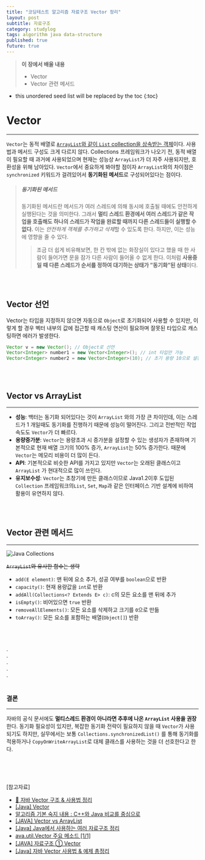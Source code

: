 ```yaml
---
title: "코딩테스트 알고리즘 자료구조 Vector 정리"
layout: post
subtitle: 자료구조
category: studylog
tags: algorithm java data-structure
published: true
future: true
---
```


> **이 장에서 배울 내용**
>
> * Vector
> * Vector 관련 메서드

<!--more-->

* this unordered seed list will be replaced by the toc
{:toc}


# Vector
***
`Vector`는 동적 배열로 [`ArrayList`와 같이 `List` collection을 상속받는 객체](https://hye807n.github.io/studylog/ArrayList.html)이다. 사용법과 메서드 구성도 크게 다르지 않다. Collections 프레임워크가 나오기 전, 동적 배열이 필요할 때 과거에 사용되었으며 현재는 성능상 `ArrayList`가 더 자주 사용되지만, 호환성을 위해 남아있다. 
`Vector`에서 중요하게 봐야할 점이자 `ArrayList`와의 차이점은 `synchronized` 키워드가 걸려있어서 **동기화된 메서드**로 구성되어있다는 점이다.
<br/>

> ##### 동기화된 메서드
> 동기화된 메서드란 메서드가 여러 스레드에 의해 동시에 호출될 때에도 안전하게 실행된다는 것을 의미한다. 그래서 **멀티 스레드 환경에서 여러 스레드가 같은 작업을 호출해도 하나의 스레드가 작업을 완료할 때까지 다른 스레드들이 실행할 수 없다.** 이는 *안전하게 객체를 추가하고 삭제*할 수 있도록 한다. 하지만, 이는 성능에 영향을 줄 수 있다.
>   > 조금 더 쉽게 비유해보면, 한 칸 밖에 없는 화장실이 있다고 했을 때 한 사람이 들어가면 문을 잠가 다른 사람이 들어올 수 없게 한다. 이처럼 **사용중일 때 다른 스레드가 순서를 정하여 대기하는 상태가 ”동기화”된 상태**이다.

<br/>
<br/>

## Vector 선언
Vector는 타입을 지정하지 않으면 자동으로 `Object`로 초기화되어 사용할 수 있지만, 이렇게 할 경우 벡터 내부의 값에 접근할 때 캐스팅 연산이 필요하며 잘못된 타입으로 캐스팅하면 에러가 발생한다.
<br/>

``` java
Vector v = new Vector(); // Object로 선언
Vector<Integer> number1 = new Vector<Integer>(); // int 타입만 가능
Vector<Integer> number2 = new Vector<Integer>(10); // 초기 용량 10으로 설정, int 타입만 가능
```

<br/>
<br/>

## Vector vs ArrayList
***
* **성능**: 백터는 동기화 되어있다는 것이 `ArrayList` 와의 가장 큰 차이인데, 이는 스레드가 1 개일때도 동기화를 진행하기 때문에 성능이 떨어진다. 그리고 전반적인 작업 속도도 `Vector`가 더 빠르다.
* **용량증가분**: `Vector`는 용량초과 시 증가분을 설정할 수 있는 생성자가 존재하며 기본적으로 현재 배열 크기의 100% 증가, `ArrayList`는 50% 증가한다. 때문에 `Vector`는 메모리 비용이 더 많이 든다.
* **API**: 기본적으로 비슷한 API를 가지고 있지만 `Vector`는 오래된 클래스이고 `ArrayList` 가 현대적으로 많이 쓰인다.
* **유지보수성**: `Vector`는 초창기에 만든 클래스이므로 Java1.2이후 도입된 `Collection` 프레임워크의`List`, `Set`, `Map`과 같은 인터페이스 기반 설계에 비하여 활용이 유연하지 않다.

<br/>
<br/>

## Vector 관련 메서드
***
![Java Collections](https://img1.daumcdn.net/thumb/R1280x0/?scode=mtistory2&fname=https%3A%2F%2Fblog.kakaocdn.net%2Fdn%2FbVZOx1%2FbtqAnnfvDz1%2FXyVRO62sVWyRv1dPBzmgE1%2Fimg.png)
<br/>

~~`ArrayList`와 유사한 함수는 생략~~
- `add(E element)`: 맨 뒤에 요소 추가, 성공 여부를 `boolean`으로 반환
- `capacity()`: 현재 용량값을 `int`로 반환
- `addAll(Collections<? Extends E> c)`: c의 모든 요소를 맨 뒤에 추가
- `isEmpty()`: 비어있으면 `true` 반환
- `removeAllElements()`: 모든 요소를 삭제하고 크기를 `0`으로 만듦
- `toArray()`: 모든 요소를 포함하는 배열(`Object[]`) 반환

<br/>
<br/>
<br/>
.<br/>
.<br/>
.<br/>
.<br/>
.<br/>
<br/>
 
### 결론
***
자바의 공식 문서에도 **멀티스레드 환경이 아니라면 추후에 나온 `ArrayList` 사용을 권장**한다. 동기화 필요성이 있지만, 복잡한 동기화 전략이 필요하지 않을 때 `Vector`가 사용되기도 하지만, 실무에서는 보통 `Collections.synchronizedList()` 를 통해 동기화를 적용하거나 `CopyOnWriteArrayList`로 대체 클래스를 사용하는 것을 더 선호한다고 한다.

<br/>
<br/>
<br/>

[참고자료]<br/>
- [🧱 자바 Vector 구조 & 사용법 정리](https://inpa.tistory.com/entry/JAVA-%E2%98%95-Vector-%EC%82%AC%EC%9A%A9%EB%B2%95-%EB%8F%99%EA%B8%B0%ED%99%94-%EB%AC%B8%EC%A0%9C%EC%A0%90-%ED%8C%8C%ED%97%A4%EC%B9%98%EA%B8%B0)
- [[Java] Vector](https://dev-coco.tistory.com/35)
- [알고리즘 기본 숙지 내용 : C++와 Java 비교를 중심으로](https://velog.io/@goaldae/%EC%95%8C%EA%B3%A0%EB%A6%AC%EC%A6%98-%EA%B8%B0%EB%B3%B8-%EC%88%99%EC%A7%80-%EB%82%B4%EC%9A%A9-C%EC%99%80-Java-%EB%B9%84%EA%B5%90%EB%A5%BC-%EC%A4%91%EC%8B%AC%EC%9C%BC%EB%A1%9C)
- [[JAVA] Vector vs ArrayList](https://jun27.tistory.com/7)
- [[Java] Java에서 사용하는 여러 자료구조 정리](https://katfun.tistory.com/128)
- [ava.util.Vector 주요 메소드 [1/1]](https://codevang.tistory.com/130)
- [[JAVA] 자료구조 ① Vector<T>](https://you-r-planet-b612.tistory.com/131)
- [[Java] 자바 Vector 사용법 & 예제 총정리](https://coding-factory.tistory.com/553)